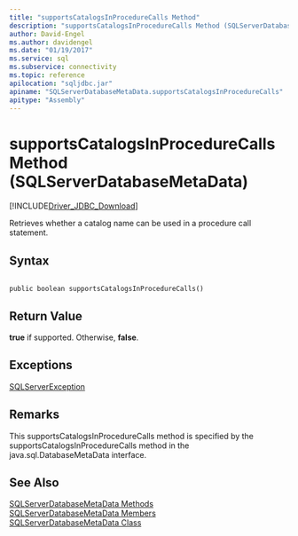 ```yaml
---
title: "supportsCatalogsInProcedureCalls Method"
description: "supportsCatalogsInProcedureCalls Method (SQLServerDatabaseMetaData)"
author: David-Engel
ms.author: davidengel
ms.date: "01/19/2017"
ms.service: sql
ms.subservice: connectivity
ms.topic: reference
apilocation: "sqljdbc.jar"
apiname: "SQLServerDatabaseMetaData.supportsCatalogsInProcedureCalls"
apitype: "Assembly"
---
```

# supportsCatalogsInProcedureCalls Method (SQLServerDatabaseMetaData)
[!INCLUDE[Driver_JDBC_Download](../../../includes/driver_jdbc_download.md)]

  Retrieves whether a catalog name can be used in a procedure call statement.  
  
## Syntax  
  
```  
  
public boolean supportsCatalogsInProcedureCalls()  
```  
  
## Return Value  
 **true** if supported. Otherwise, **false**.  
  
## Exceptions  
 [SQLServerException](../../../connect/jdbc/reference/sqlserverexception-class.md)  
  
## Remarks  
 This supportsCatalogsInProcedureCalls method is specified by the supportsCatalogsInProcedureCalls method in the java.sql.DatabaseMetaData interface.  
  
## See Also  
 [SQLServerDatabaseMetaData Methods](../../../connect/jdbc/reference/sqlserverdatabasemetadata-methods.md)   
 [SQLServerDatabaseMetaData Members](../../../connect/jdbc/reference/sqlserverdatabasemetadata-members.md)   
 [SQLServerDatabaseMetaData Class](../../../connect/jdbc/reference/sqlserverdatabasemetadata-class.md)  
  
  
